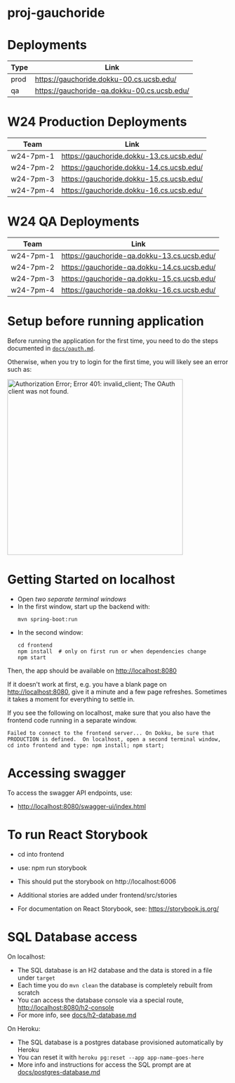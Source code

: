 # proj-gauchoride

# Deployments

| Type | Link       | 
|------|------------|
| prod | <https://gauchoride.dokku-00.cs.ucsb.edu/> | 
| qa | <https://gauchoride-qa.dokku-00.cs.ucsb.edu/>  | 

# W24 Production Deployments


| Team | Link       | 
|------|------------|
| w24-7pm-1 | <https://gauchoride.dokku-13.cs.ucsb.edu/> | 
| w24-7pm-2 | <https://gauchoride.dokku-14.cs.ucsb.edu/>  | 
| w24-7pm-3 | <https://gauchoride.dokku-15.cs.ucsb.edu/>  | 
| w24-7pm-4 | <https://gauchoride.dokku-16.cs.ucsb.edu/>  | 

# W24 QA Deployments


| Team | Link       | 
|------|------------|
| w24-7pm-1 | <https://gauchoride-qa.dokku-13.cs.ucsb.edu/> | 
| w24-7pm-2 | <https://gauchoride-qa.dokku-14.cs.ucsb.edu/>  | 
| w24-7pm-3 | <https://gauchoride-qa.dokku-15.cs.ucsb.edu/>  | 
| w24-7pm-4 | <https://gauchoride-qa.dokku-16.cs.ucsb.edu/>  | 

# Setup before running application

Before running the application for the first time,
you need to do the steps documented in [`docs/oauth.md`](docs/oauth.md).

Otherwise, when you try to login for the first time, you 
will likely see an error such as:

<img src="https://user-images.githubusercontent.com/1119017/149858436-c9baa238-a4f7-4c52-b995-0ed8bee97487.png" alt="Authorization Error; Error 401: invalid_client; The OAuth client was not found." width="400"/>

# Getting Started on localhost

* Open *two separate terminal windows*  
* In the first window, start up the backend with:
  ``` 
  mvn spring-boot:run
  ```
* In the second window:
  ```
  cd frontend
  npm install  # only on first run or when dependencies change
  npm start
  ```

Then, the app should be available on <http://localhost:8080>

If it doesn't work at first, e.g. you have a blank page on  <http://localhost:8080>, give it a minute and a few page refreshes.  Sometimes it takes a moment for everything to settle in.

If you see the following on localhost, make sure that you also have the frontend code running in a separate window.

```
Failed to connect to the frontend server... On Dokku, be sure that PRODUCTION is defined.  On localhost, open a second terminal window, cd into frontend and type: npm install; npm start;
```

# Accessing swagger

To access the swagger API endpoints, use:

* <http://localhost:8080/swagger-ui/index.html>


# To run React Storybook

* cd into frontend
* use: npm run storybook
* This should put the storybook on http://localhost:6006
* Additional stories are added under frontend/src/stories

* For documentation on React Storybook, see: https://storybook.js.org/

# SQL Database access

On localhost:
* The SQL database is an H2 database and the data is stored in a file under `target`
* Each time you do `mvn clean` the database is completely rebuilt from scratch
* You can access the database console via a special route, <http://localhost:8080/h2-console>
* For more info, see [docs/h2-database.md](/docs/h2-database.md)

On Heroku:
* The SQL database is a postgres database provisioned automatically by Heroku
* You can reset it with `heroku pg:reset --app app-name-goes-here`
* More info and instructions for access the SQL prompt are at [docs/postgres-database.md](/docs/postgres-database.md)
